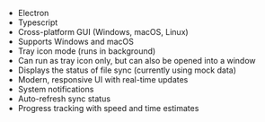 -  Electron
-  Typescript
-  Cross-platform GUI (Windows, macOS, Linux)
-  Supports Windows and macOS
-  Tray icon mode (runs in background)
-  Can run as tray icon only, but can also be opened into a window
-  Displays the status of file sync (currently using mock data)
-  Modern, responsive UI with real-time updates
-  System notifications
-  Auto-refresh sync status
-  Progress tracking with speed and time estimates
